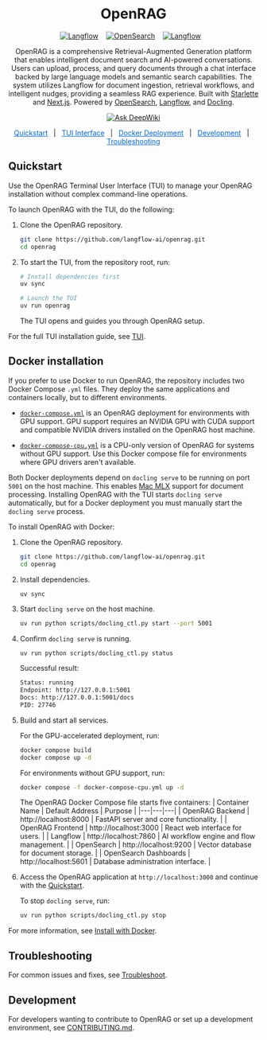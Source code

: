 <div align="center">

# OpenRAG

<div align="center">
  <a href="https://github.com/langflow-ai/langflow"><img src="https://img.shields.io/badge/Langflow-1C1C1E?style=flat&logo=langflow" alt="Langflow"></a>
  &nbsp;&nbsp;
  <a href="https://github.com/opensearch-project/OpenSearch"><img src="https://img.shields.io/badge/OpenSearch-005EB8?style=flat&logo=opensearch&logoColor=white" alt="OpenSearch"></a>
  &nbsp;&nbsp;
  <a href="https://github.com/docling-project/docling"><img src="https://img.shields.io/badge/Docling-000000?style=flat" alt="Langflow"></a>
  &nbsp;&nbsp;
</div>

OpenRAG is a comprehensive Retrieval-Augmented Generation platform that enables intelligent document search and AI-powered conversations. Users can upload, process, and query documents through a chat interface backed by large language models and semantic search capabilities. The system utilizes Langflow for document ingestion, retrieval workflows, and intelligent nudges, providing a seamless RAG experience. Built with [Starlette](https://github.com/Kludex/starlette) and [Next.js](https://github.com/vercel/next.js). Powered by [OpenSearch](https://github.com/opensearch-project/OpenSearch), [Langflow](https://github.com/langflow-ai/langflow), and [Docling](https://github.com/docling-project/docling).

<a href="https://deepwiki.com/phact/openrag"><img src="https://deepwiki.com/badge.svg" alt="Ask DeepWiki"></a>

</div>
<div align="center">
  <a href="#quickstart" style="color: #0366d6;">Quickstart</a> &nbsp;&nbsp;|&nbsp;&nbsp;
  <a href="#tui-interface" style="color: #0366d6;">TUI Interface</a> &nbsp;&nbsp;|&nbsp;&nbsp;
  <a href="#docker-deployment" style="color: #0366d6;">Docker Deployment</a> &nbsp;&nbsp;|&nbsp;&nbsp;
  <a href="#development" style="color: #0366d6;">Development</a> &nbsp;&nbsp;|&nbsp;&nbsp;
  <a href="#troubleshooting" style="color: #0366d6;">Troubleshooting</a>
</div>

## Quickstart

Use the OpenRAG Terminal User Interface (TUI) to manage your OpenRAG installation without complex command-line operations.

To launch OpenRAG with the TUI, do the following:

1. Clone the OpenRAG repository.
    ```bash
    git clone https://github.com/langflow-ai/openrag.git
    cd openrag
    ```

2. To start the TUI, from the repository root, run:
    ```bash
    # Install dependencies first
    uv sync
    
    # Launch the TUI
    uv run openrag
    ```

    The TUI opens and guides you through OpenRAG setup.

For the full TUI installation guide, see [TUI](https://docs.openr.ag/install).

## Docker installation

If you prefer to use Docker to run OpenRAG, the repository includes two Docker Compose `.yml` files.
They deploy the same applications and containers locally, but to different environments.

- [`docker-compose.yml`](https://github.com/langflow-ai/openrag/blob/main/docker-compose.yml) is an OpenRAG deployment for environments with GPU support. GPU support requires an NVIDIA GPU with CUDA support and compatible NVIDIA drivers installed on the OpenRAG host machine. 

- [`docker-compose-cpu.yml`](https://github.com/langflow-ai/openrag/blob/main/docker-compose-cpu.yml) is a CPU-only version of OpenRAG for systems without GPU support. Use this Docker compose file for environments where GPU drivers aren't available.

Both Docker deployments depend on `docling serve` to be running on port `5001` on the host machine. This enables [Mac MLX](https://opensource.apple.com/projects/mlx/) support for document processing. Installing OpenRAG with the TUI starts `docling serve` automatically, but for a Docker deployment you must manually start the `docling serve` process.

To install OpenRAG with Docker:

1. Clone the OpenRAG repository.
    ```bash
    git clone https://github.com/langflow-ai/openrag.git
    cd openrag
    ```

2. Install dependencies.
    ```bash
    uv sync
    ```

3. Start `docling serve` on the host machine.
    ```bash
    uv run python scripts/docling_ctl.py start --port 5001
    ```
    
4. Confirm `docling serve` is running.
    ```
    uv run python scripts/docling_ctl.py status
    ```

    Successful result:
    ```bash
    Status: running
    Endpoint: http://127.0.0.1:5001
    Docs: http://127.0.0.1:5001/docs
    PID: 27746
    ```

5. Build and start all services.

    For the GPU-accelerated deployment, run:
    ```bash
    docker compose build
    docker compose up -d
    ```

    For environments without GPU support, run: 
    ```bash
    docker compose -f docker-compose-cpu.yml up -d
    ```

   The OpenRAG Docker Compose file starts five containers:
   | Container Name | Default Address | Purpose |
   |---|---|---|
   | OpenRAG Backend | http://localhost:8000 | FastAPI server and core functionality. |
   | OpenRAG Frontend | http://localhost:3000 | React web interface for users. |
   | Langflow | http://localhost:7860 | AI workflow engine and flow management. |
   | OpenSearch | http://localhost:9200 | Vector database for document storage. |
   | OpenSearch Dashboards | http://localhost:5601 | Database administration interface. |

6. Access the OpenRAG application at `http://localhost:3000` and continue with the [Quickstart](https://docs.openr.ag/quickstart).

    To stop `docling serve`, run:
    
    ```bash
    uv run python scripts/docling_ctl.py stop
    ```

For more information, see [Install with Docker](https://docs.openr.ag/get-started/docker).

## Troubleshooting

For common issues and fixes, see [Troubleshoot](https://docs.openr.ag/support/troubleshoot).

## Development

For developers wanting to contribute to OpenRAG or set up a development environment, see [CONTRIBUTING.md](CONTRIBUTING.md).